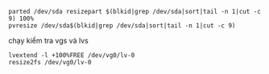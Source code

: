 ```
parted /dev/sda resizepart $(blkid|grep /dev/sda|sort|tail -n 1|cut -c 9) 100%
pvresize /dev/sda$(blkid|grep /dev/sda|sort|tail -n 1|cut -c 9)

```
chạy kiểm tra vgs và lvs
```
lvextend -l +100%FREE /dev/vg0/lv-0
resize2fs /dev/vg0/lv-0
```
